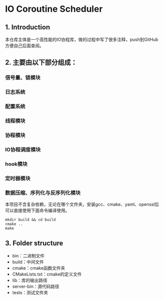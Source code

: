 # IO Coroutine Scheduler

## 1. Introduction

本仓库主体是一个高性能的IO协程库，做的过程中写了很多注释，push到GitHub方便自己后面查阅。

## 2. 主要由以下部分组成：

### 信号量、锁模块
### 日志系统
### 配置系统
### 线程模块
### 协程模块
### IO协程调度模块
### hook模块
### 定时器模块
### 数据压缩、序列化与反序列化模块

本项目不含复杂依赖，无论在哪个文件夹，安装gcc、cmake、yaml、openssl后可以直接使用下面命令编译使用。

```
mkdir build && cd build
cmake ..
make
```

## 3. Folder structure
+ bin：二进制文件
+ build：中间文件
+ cmake：cmake函数文件夹
+ CMakeLists.txt：cmake的定义文件
+ lib：库的输出路径
+ server-bin：源代码路径
+ tests：测试文件夹
